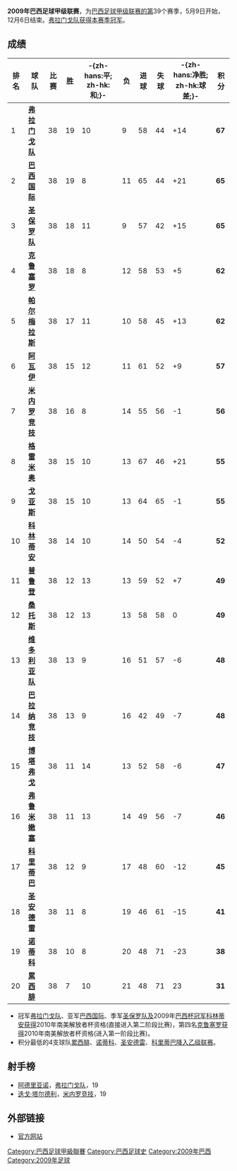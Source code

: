 **2009年巴西足球甲级联赛**，为[巴西足球甲级联赛的第](../Page/巴西足球甲级联赛.md "wikilink")39个赛季，5月9日开始，12月6日结束。[弗拉门戈队获得本赛季冠军](../Page/弗拉门戈体育俱乐部.md "wikilink")。

## 成绩

| **排名** | **球队**                                        | **比赛** | **胜** | **-{zh-hans:平; zh-hk:和;}-** | **负** | **进球** | **失球** | **-{zh-hans:净胜; zh-hk:球差;}-** | **积分** |
| ------ | --------------------------------------------- | ------ | ----- | --------------------------- | ----- | ------ | ------ | ----------------------------- | ------ |
| 1      | **[弗拉门戈队](../Page/弗拉门戈体育俱乐部.md "wikilink")**  | 38     | 19    | 10                          | 9     | 58     | 44     | \+14                          | **67** |
| 2      | **[巴西国际](../Page/巴西国际.md "wikilink")**        | 38     | 19    | 8                           | 11    | 65     | 44     | \+21                          | **65** |
| 3      | **[圣保罗队](../Page/圣保罗足球俱乐部.md "wikilink")**    | 38     | 18    | 11                          | 9     | 57     | 42     | \+15                          | **65** |
| 4      | **[克鲁塞罗](../Page/克鲁塞罗体育俱乐部.md "wikilink")**   | 38     | 18    | 8                           | 12    | 58     | 53     | \+5                           | **62** |
| 5      | **[帕尔梅拉斯](../Page/帕尔梅拉斯足球俱乐部.md "wikilink")** | 38     | 17    | 11                          | 10    | 58     | 45     | \+13                          | **62** |
| 6      | **[阿瓦伊](../Page/阿瓦伊足球俱乐部.md "wikilink")**     | 38     | 15    | 12                          | 11    | 61     | 52     | \+9                           | **57** |
| 7      | **[米内罗竞技](../Page/米内罗竞技.md "wikilink")**      | 38     | 16    | 8                           | 14    | 55     | 56     | \-1                           | **56** |
| 8      | **[格雷米奥](../Page/格雷米奥.md "wikilink")**        | 38     | 15    | 10                          | 13    | 67     | 46     | \+21                          | **55** |
| 9      | **[戈亚斯](../Page/戈亚斯体育俱乐部.md "wikilink")**     | 38     | 15    | 10                          | 13    | 64     | 65     | \-1                           | **55** |
| 10     | **[科林蒂安](../Page/科林蒂安.md "wikilink")**        | 38     | 14    | 10                          | 14    | 50     | 54     | \-4                           | **52** |
| 11     | **[普鲁登](../Page/普鲁登.md "wikilink")**          | 38     | 12    | 13                          | 13    | 59     | 52     | \+7                           | **49** |
| 12     | **[桑托斯](../Page/桑托斯足球俱乐部.md "wikilink")**     | 38     | 12    | 13                          | 13    | 58     | 58     | 0                             | **49** |
| 13     | **[维多利亚队](../Page/维多利亚体育俱乐部.md "wikilink")**  | 38     | 13    | 9                           | 16    | 51     | 57     | \-6                           | **48** |
| 14     | **[巴拉纳竞技](../Page/巴拉纳竞技.md "wikilink")**      | 38     | 13    | 9                           | 16    | 42     | 49     | \-7                           | **48** |
| 15     | **[博塔弗戈](../Page/博塔弗戈.md "wikilink")**        | 38     | 11    | 14                          | 13    | 52     | 58     | \-6                           | **47** |
| 16     | **[弗鲁米嫩塞](../Page/弗鲁米嫩塞足球俱乐部.md "wikilink")** | 38     | 11    | 13                          | 14    | 49     | 56     | \-7                           | **46** |
| 17     | **[科里蒂巴](../Page/科里蒂巴足球俱乐部.md "wikilink")**   | 38     | 12    | 9                           | 17    | 48     | 60     | \-12                          | **45** |
| 18     | **[圣安德雷](../Page/圣安德雷体育俱乐部.md "wikilink")**   | 38     | 11    | 8                           | 19    | 46     | 61     | \-15                          | **41** |
| 19     | **[诺蒂科](../Page/诺蒂科.md "wikilink")**          | 38     | 10    | 8                           | 20    | 48     | 71     | \-23                          | **38** |
| 20     | **[累西腓](../Page/累西腓体育俱乐部.md "wikilink")**     | 38     | 7     | 10                          | 21    | 48     | 71     | 23                            | **31** |

  - 冠军[弗拉门戈队](../Page/弗拉门戈体育俱乐部.md "wikilink")、亚军[巴西国际](../Page/巴西国际.md "wikilink")、季军[圣保罗队及](../Page/圣保罗足球俱乐部.md "wikilink")2009年[巴西杯冠军](../Page/巴西杯.md "wikilink")[科林蒂安获得](../Page/科林蒂安.md "wikilink")2010年南美解放者杯资格(直接进入第二阶段比赛)，第四名[克鲁塞罗获得](../Page/克鲁塞罗体育俱乐部.md "wikilink")2010年南美解放者杯资格(进入第一阶段比赛)。
  - 积分最低的4支球队[累西腓](../Page/累西腓体育俱乐部.md "wikilink")、[诺蒂科](../Page/诺蒂科.md "wikilink")、[圣安德雷](../Page/圣安德雷体育俱乐部.md "wikilink")、[科里蒂巴降入乙级联赛](../Page/科里蒂巴足球俱乐部.md "wikilink")。

## 射手榜

  - [阿德里亚诺](../Page/阿德里亚诺.md "wikilink")，[弗拉门戈队](../Page/弗拉门戈体育俱乐部.md "wikilink")，19
  - [迭戈·塔尔德利](../Page/迭戈·塔尔德利.md "wikilink")，[米内罗竞技](../Page/米内罗竞技.md "wikilink")，19

## 外部链接

  - [官方网站](https://web.archive.org/web/20090228202022/http://www.cbf.com.br/seriea/)


[Category:巴西足球甲級聯賽](https://zh.wikipedia.org/wiki/Category:巴西足球甲級聯賽 "wikilink")
[Category:巴西足球史](https://zh.wikipedia.org/wiki/Category:巴西足球史 "wikilink")
[Category:2009年巴西](https://zh.wikipedia.org/wiki/Category:2009年巴西 "wikilink")
[Category:2009年足球](https://zh.wikipedia.org/wiki/Category:2009年足球 "wikilink")